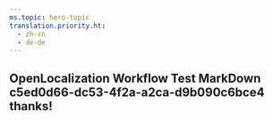 ```yaml
---
ms.topic: hero-topic
translation.priority.ht: 
  - zh-cn
  - de-de
---
```

## OpenLocalization Workflow Test MarkDown c5ed0d66-dc53-4f2a-a2ca-d9b090c6bce4 thanks!
